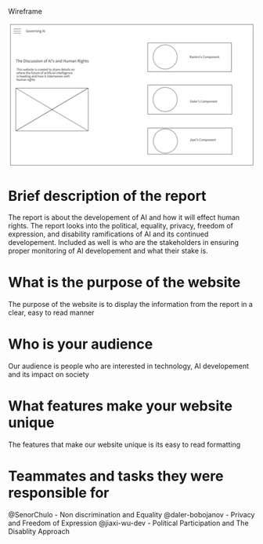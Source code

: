 Wireframe

![Wireframe](https://raw.githubusercontent.com/Jiaxi-Wu-Dev/governing-ai/master/src/assets/Wireframe.png)

# Brief description of the report

The report is about the developement of AI and how it will effect human rights. The report looks into the political, equality, privacy, freedom of expression, and disability ramifications of AI and its continued developement. Included as well is who are the stakeholders in ensuring proper monitoring of AI developement and what their stake is.

# What is the purpose of the website

The purpose of the website is to display the information from the report in a clear, easy to read manner

# Who is your audience

Our audience is people who are interested in technology, AI developement and its impact on society

# What features make your website unique

The features that make our website unique is its easy to read formatting

# Teammates and tasks they were responsible for

@SenorChulo - Non discrimination and Equality
@daler-bobojanov - Privacy and Freedom of Expression
@jiaxi-wu-dev - Political Participation and The Disablity Approach
